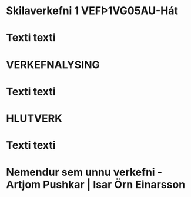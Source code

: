 # Skilaverkefni 1 VEFÞ1VG05AU-Hát

# Texti texti
#
# VERKEFNALYSING

# Texti texti
#

# HLUTVERK

# Texti texti
#

# Nemendur sem unnu verkefni - Artjom Pushkar |  Isar Örn Einarsson
